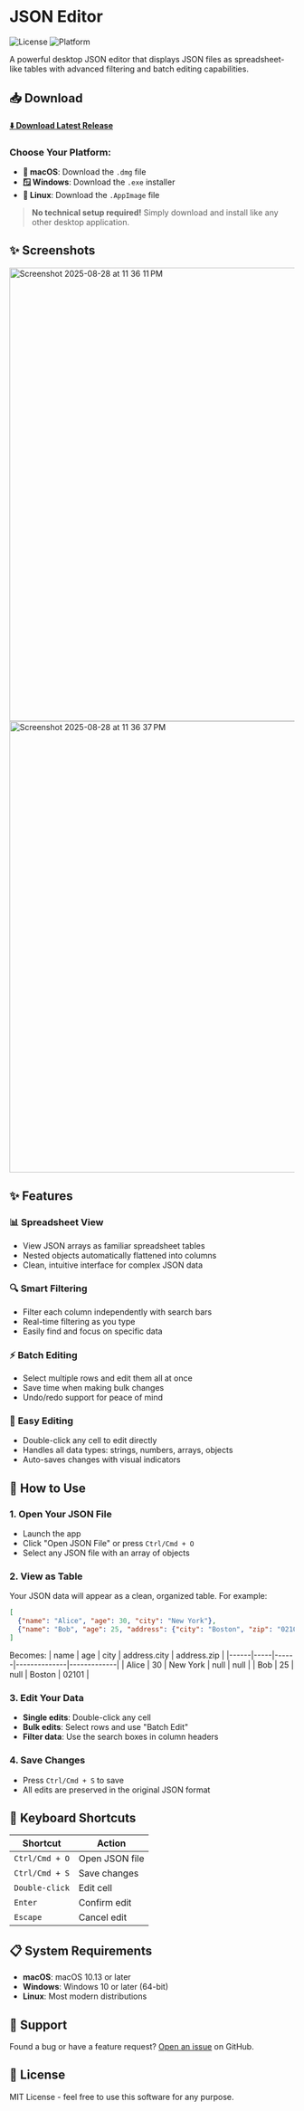 # JSON Editor

![License](https://img.shields.io/badge/license-MIT-blue.svg)
![Platform](https://img.shields.io/badge/platform-macOS%20%7C%20Windows%20%7C%20Linux-lightgrey.svg)

A powerful desktop JSON editor that displays JSON files as spreadsheet-like tables with advanced filtering and batch editing capabilities.

## 📥 Download

**[⬇️ Download Latest Release](https://github.com/jasonzhengz/json-sheet-editor/releases/latest)**

### Choose Your Platform:
- **🍎 macOS**: Download the `.dmg` file
- **🪟 Windows**: Download the `.exe` installer  
- **🐧 Linux**: Download the `.AppImage` file

> **No technical setup required!** Simply download and install like any other desktop application.

## ✨ Screenshots
<img width="1199" height="802" alt="Screenshot 2025-08-28 at 11 36 11 PM" src="https://github.com/user-attachments/assets/fe61d187-85e9-492c-8cbd-de925255d7bf" />

<img width="1198" height="798" alt="Screenshot 2025-08-28 at 11 36 37 PM" src="https://github.com/user-attachments/assets/e8676579-de3f-4c66-a7a8-96d391e55485" />


## ✨ Features

### 📊 **Spreadsheet View**
- View JSON arrays as familiar spreadsheet tables
- Nested objects automatically flattened into columns
- Clean, intuitive interface for complex JSON data

### 🔍 **Smart Filtering** 
- Filter each column independently with search bars
- Real-time filtering as you type
- Easily find and focus on specific data

### ⚡ **Batch Editing**
- Select multiple rows and edit them all at once
- Save time when making bulk changes
- Undo/redo support for peace of mind

### 🎯 **Easy Editing**
- Double-click any cell to edit directly
- Handles all data types: strings, numbers, arrays, objects
- Auto-saves changes with visual indicators

## 🚀 How to Use

### 1. **Open Your JSON File**
- Launch the app
- Click "Open JSON File" or press `Ctrl/Cmd + O`
- Select any JSON file with an array of objects

### 2. **View as Table** 
Your JSON data will appear as a clean, organized table. For example:

```json
[
  {"name": "Alice", "age": 30, "city": "New York"},
  {"name": "Bob", "age": 25, "address": {"city": "Boston", "zip": "02101"}}
]
```

Becomes:
| name | age | city | address.city | address.zip |
|------|-----|------|--------------|-------------|
| Alice | 30 | New York | null | null |
| Bob | 25 | null | Boston | 02101 |

### 3. **Edit Your Data**
- **Single edits**: Double-click any cell
- **Bulk edits**: Select rows and use "Batch Edit"
- **Filter data**: Use the search boxes in column headers

### 4. **Save Changes**
- Press `Ctrl/Cmd + S` to save
- All edits are preserved in the original JSON format

## 🎹 Keyboard Shortcuts

| Shortcut | Action |
|----------|--------|
| `Ctrl/Cmd + O` | Open JSON file |
| `Ctrl/Cmd + S` | Save changes |
| `Double-click` | Edit cell |
| `Enter` | Confirm edit |
| `Escape` | Cancel edit |

## 📋 System Requirements

- **macOS**: macOS 10.13 or later
- **Windows**: Windows 10 or later (64-bit)
- **Linux**: Most modern distributions

## 🐛 Support

Found a bug or have a feature request? [Open an issue](https://github.com/jasonzhengz/json-sheet-editor/issues) on GitHub.

## 📄 License

MIT License - feel free to use this software for any purpose.
